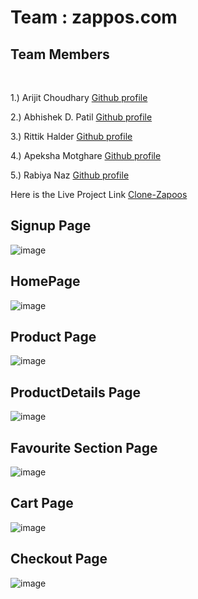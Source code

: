 # Team : zappos.com

<h2>Team Members</h2>
<br/>

1.) Arijit Choudhary [Github profile](https://github.com/arijeet8008)

2.) Abhishek D. Patil [Github profile](https://github.com/abhishek-0713)

3.) Rittik Halder  [Github profile](https://github.com/rittik24)

4.) Apeksha Motghare [Github profile](https://github.com/apeksham6)

5.) Rabiya Naz [Github profile](https://github.com/Rabiyanaz)


Here is the Live Project Link   [Clone-Zapoos](https://zappos.netlify.app/)

## Signup Page
![image](https://user-images.githubusercontent.com/105943862/200126005-827efa1d-5c92-4e74-8ece-90ef1ba2d20a.png)


## HomePage 
![image](https://user-images.githubusercontent.com/105943862/200125583-f703c8da-e58b-4747-a4d6-19cf7d26e8ef.png)


## Product Page
![image](https://user-images.githubusercontent.com/105943862/200125742-eb04cbd4-f1b3-44a8-aa8b-837c5ee81956.png)


## ProductDetails Page
![image](https://user-images.githubusercontent.com/105943862/200125822-6da3b57b-5af9-4889-a855-cdea921f623c.png)


## Favourite Section Page
![image](https://user-images.githubusercontent.com/105943862/200125890-8269be97-45a4-4c9e-81ec-d1d3023ab7aa.png)


## Cart Page
![image](https://user-images.githubusercontent.com/105943862/200125934-a823d5bc-0dfa-4d5f-86ea-6ed0e61c1b33.png)


## Checkout Page
![image](https://user-images.githubusercontent.com/105943862/200125959-5206c8b0-8933-4035-b21b-c0f04c3d091c.png)

